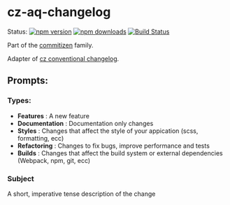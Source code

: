 # cz-aq-changelog

Status:
[![npm version](https://img.shields.io/npm/v/cz-conventional-changelog.svg?style=flat-square)](https://www.npmjs.org/package/cz-conventional-changelog)
[![npm downloads](https://img.shields.io/npm/dm/cz-conventional-changelog.svg?style=flat-square)](http://npm-stat.com/charts.html?package=cz-conventional-changelog&from=2015-08-01)
[![Build Status](https://img.shields.io/travis/commitizen/cz-conventional-changelog.svg?style=flat-square)](https://travis-ci.org/commitizen/cz-conventional-changelog)

Part of the [commitizen](https://github.com/commitizen/cz-cli) family.

Adapter of [cz conventional changelog](https://github.com/commitizen/cz-conventional-changelog).

## Prompts:
### Types:
- **Features** : A new feature
- **Documentation** : Documentation only changes
- **Styles** : Changes that affect the style of your appication (scss, formatting, ecc)
- **Refactoring** : Changes to fix bugs, improve performance and tests
- **Builds** : Changes that affect the build system or external dependencies (Webpack, npm, git, ecc)

### Subject
A short, imperative tense description of the change